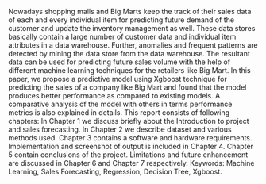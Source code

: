 Nowadays shopping malls and Big Marts keep the track of their sales data of each and every individual item for predicting future demand of the customer and update the inventory management as well. These data stores basically contain a large number of customer data and individual item attributes in a data warehouse. Further, anomalies and frequent patterns are detected by mining the data store from the data warehouse. The resultant data can be used for predicting future sales volume with the help of different machine learning techniques for the retailers like Big Mart. In this paper, we propose a predictive model using Xgboost technique for predicting the sales of a company like Big Mart and found that the model produces better performance as compared to existing models. A comparative analysis of the model with others in terms performance metrics is also explained in details. This report consists of following chapters: In Chapter 1 we discuss briefly about the Introduction to project and sales forecasting. In Chapter 2 we describe dataset and various methods used. Chapter 3 contains a software and hardware requirements. Implementation and screenshot of output is included in Chapter 4. Chapter 5 contain conclusions of the project. Limitations and future enhancement are discussed in Chapter 6 and Chapter 7 respectively. 
Keywords: Machine Learning, Sales Forecasting, Regression, Decision Tree, Xgboost.
